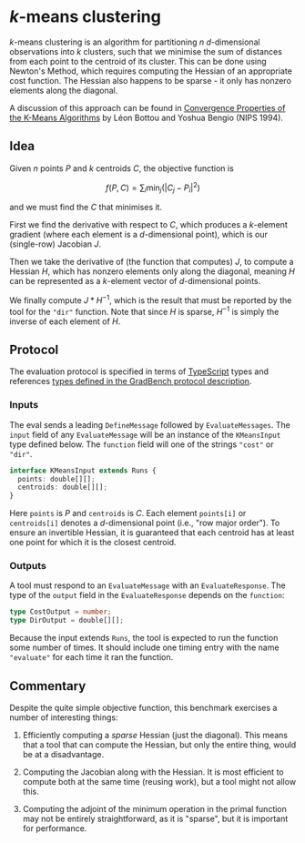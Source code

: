 # _k_-means clustering

_k_-means clustering is an algorithm for partitioning $n$ $d$-dimensional observations into $k$ clusters, such that we minimise the sum of distances from each point to the centroid of its cluster. This can be done using Newton's Method, which requires computing the Hessian of an appropriate cost function. The Hessian also happens to be sparse - it only has nonzero elements along the diagonal.

A discussion of this approach can be found in [Convergence Properties of the K-Means Algorithms][paper] by Léon Bottou and Yoshua Bengio (NIPS 1994).

## Idea

Given $n$ points $P$ and $k$ centroids $C$, the objective function is

```math
f(P, C) = \sum_i \text{min}_j(|C_j-P_i|^2)
```

and we must find the $C$ that minimises it.

First we find the derivative with respect to $C$, which produces a $k$-element gradient (where each element is a $d$-dimensional point), which is our (single-row) Jacobian $J$.

Then we take the derivative of (the function that computes) $J$, to compute a Hessian $H$, which has nonzero elements only along the diagonal, meaning $H$ can be represented as a $k$-element vector of $d$-dimensional points.

We finally compute $J * H^{-1}$, which is the result that must be reported by the tool for the `"dir"` function. Note that since $H$ is sparse, $H^{-1}$ is simply the inverse of each element of $H$.

## Protocol

The evaluation protocol is specified in terms of [TypeScript][] types and references [types defined in the GradBench protocol description][protocol].

### Inputs

The eval sends a leading `DefineMessage` followed by `EvaluateMessages`. The `input` field of any `EvaluateMessage` will be an instance of the `KMeansInput` type defined below. The `function` field will one of the strings `"cost"` or `"dir"`.

```typescript
interface KMeansInput extends Runs {
  points: double[][];
  centroids: double[][];
}
```

Here `points` is $P$ and `centroids` is $C$. Each element `points[i]` or `centroids[i]` denotes a $d$-dimensional point (i.e., "row major order"). To ensure an invertible Hessian, it is guaranteed that each centroid has at least one point for which it is the closest centroid.

### Outputs

A tool must respond to an `EvaluateMessage` with an `EvaluateResponse`. The type of the `output` field in the `EvaluateResponse` depends on the `function`:

```typescript
type CostOutput = number;
type DirOutput = double[][];
```

Because the input extends `Runs`, the tool is expected to run the function some number of times. It should include one timing entry with the name `"evaluate"` for each time it ran the function.

## Commentary

Despite the quite simple objective function, this benchmark exercises
a number of interesting things:

1. Efficiently computing a *sparse* Hessian (just the diagonal). This
   means that a tool that can compute the Hessian, but only the entire
   thing, would be at a disadvantage.

2. Computing the Jacobian along with the Hessian. It is most efficient
   to compute both at the same time (reusing work), but a tool might
   not allow this.

3. Computing the adjoint of the minimum operation in the primal
   function may not be entirely straightforward, as it is "sparse",
   but it is important for performance.

[paper]: https://proceedings.neurips.cc/paper/1994/hash/a1140a3d0df1c81e24ae954d935e8926-Abstract.html
[protocol]: /CONTRIBUTING.md#types
[typescript]: https://www.typescriptlang.org/
